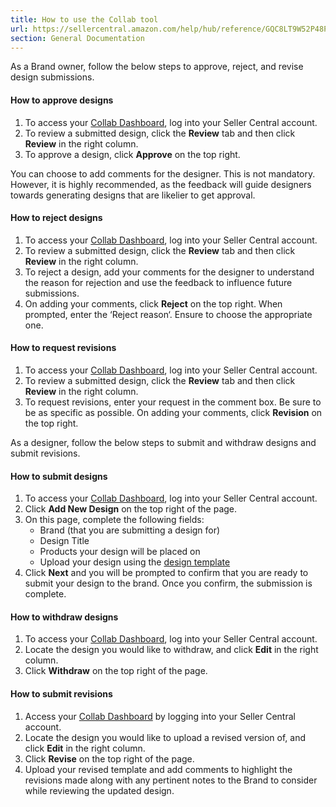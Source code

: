 ```yaml
---
title: How to use the Collab tool
url: https://sellercentral.amazon.com/help/hub/reference/GQC8LT9W52P48PDC
section: General Documentation
---
```


As a Brand owner, follow the below steps to approve, reject, and revise design
submissions.

#### How to approve designs

  

  1. To access your [Collab Dashboard](https://sellercentral.amazon.com/merch), log into your Seller Central account.
  2. To review a submitted design, click the **Review** tab and then click **Review** in the right column. 
  3. To approve a design, click **Approve** on the top right.

You can choose to add comments for the designer. This is not mandatory.
However, it is highly recommended, as the feedback will guide designers
towards generating designs that are likelier to get approval.

#### How to reject designs

  

  1. To access your [Collab Dashboard](https://sellercentral.amazon.com/merch), log into your Seller Central account.
  2. To review a submitted design, click the **Review** tab and then click **Review** in the right column. 
  3. To reject a design, add your comments for the designer to understand the reason for rejection and use the feedback to influence future submissions.
  4. On adding your comments, click **Reject** on the top right. When prompted, enter the ‘Reject reason‘. Ensure to choose the appropriate one. 

#### How to request revisions

  

  1. To access your [Collab Dashboard](https://sellercentral.amazon.com/merch), log into your Seller Central account.
  2. To review a submitted design, click the **Review** tab and then click **Review** in the right column. 
  3. To request revisions, enter your request in the comment box. Be sure to be as specific as possible. On adding your comments, click **Revision** on the top right. 

As a designer, follow the below steps to submit and withdraw designs and
submit revisions.

#### How to submit designs

  

  1. To access your [Collab Dashboard](https://sellercentral.amazon.com/merch), log into your Seller Central account.
  2. Click **Add New Design** on the top right of the page.
  3. On this page, complete the following fields: 
     * Brand (that you are submitting a design for)
     * Design Title
     * Products your design will be placed on
     * Upload your design using the [design template](https://s3.amazonaws.com/pdf-resources/Designer-template-frontonly.psd.zip)
  4. Click **Next** and you will be prompted to confirm that you are ready to submit your design to the brand. Once you confirm, the submission is complete.

#### How to withdraw designs

  

  1. To access your [Collab Dashboard](https://sellercentral.amazon.com/merch), log into your Seller Central account.
  2. Locate the design you would like to withdraw, and click **Edit** in the right column. 
  3. Click **Withdraw** on the top right of the page.

#### How to submit revisions

  

  1. Access your [Collab Dashboard](https://sellercentral.amazon.com/merch) by logging into your Seller Central account.
  2. Locate the design you would like to upload a revised version of, and click **Edit** in the right column.
  3. Click **Revise** on the top right of the page.
  4. Upload your revised template and add comments to highlight the revisions made along with any pertinent notes to the Brand to consider while reviewing the updated design.

